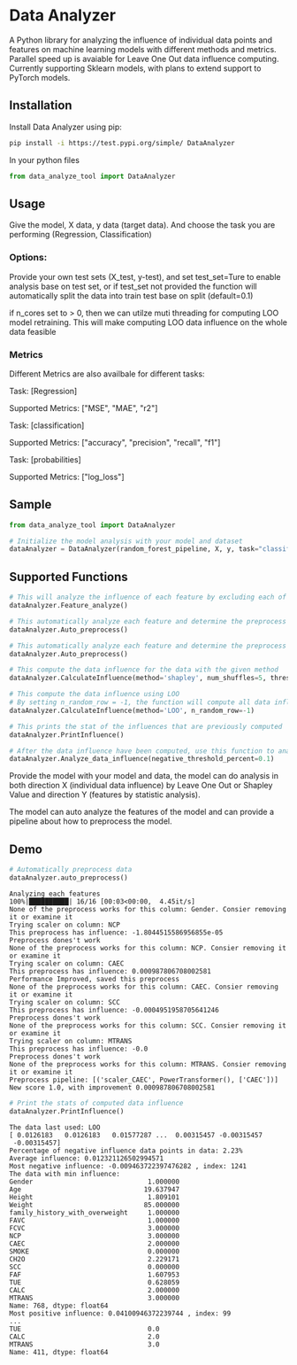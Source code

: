 # Data Analyzer

A Python library for analyzing the influence of individual data points and features on machine learning models with different methods and metrics. Parallel speed up is avaiable for Leave One Out data influence computing. Currently supporting Sklearn models, with plans to extend support to PyTorch models.

## Installation
Install Data Analyzer using pip:

```bash
pip install -i https://test.pypi.org/simple/ DataAnalyzer
```
In your python files

```python
from data_analyze_tool import DataAnalyzer
```
## Usage

Give the model, X data, y data (target data). And choose the task you are performing (Regression, Classification)

### Options: 
Provide your own test sets (X_test, y-test), and set test_set=Ture to enable analysis base on test set, or if test_set not provided the function will automatically split the data into train test base on split (default=0.1)

if n_cores set to > 0, then we can utilze muti threading for computing LOO model retraining. This will make computing LOO data influence on the whole data feasible


### Metrics
Different Metrics are also availbale for different tasks:

Task: [Regression]

Supported Metrics: ["MSE", "MAE", "r2"]

Task: [classification]

Supported Metrics: ["accuracy", "precision", "recall", "f1"]

Task: [probabilities]

Supported Metrics: ["log_loss"]

## Sample

```python
from data_analyze_tool import DataAnalyzer

# Initialize the model analysis with your model and dataset
dataAnalyzer = DataAnalyzer(random_forest_pipeline, X, y, task="classification", test_set=True, metric="f1", n_cores=8)

```

## Supported Functions

```python
# This will analyze the influence of each feature by excluding each of them.
dataAnalyzer.Feature_analyze()

# This automatically analyze each feature and determine the preprocess that should be done to each feature and return them as a pipeline
dataAnalyzer.Auto_preprocess()

# This automatically analyze each feature and determine the preprocess that should be done to each feature and return them as a pipeline
dataAnalyzer.Auto_preprocess()

# This compute the data influence for the data with the given method
dataAnalyzer.CalculateInfluence(method='shapley', num_shuffles=5, threshold=0.98, stat=True)

# This compute the data influence using LOO
# By setting n_random_row = -1, the function will compute all data influences, if n_cores are also set above 1, then it will use multi-thread function
dataAnalyzer.CalculateInfluence(method='LOO', n_random_row=-1)

# This prints the stat of the influences that are previously computed
dataAnalyzer.PrintInfluence()

# After the data influence have been computed, use this function to analyze the negative impact data points
dataAnalyzer.Analyze_data_influence(negative_threshold_percent=0.1)

```

Provide the model with your model and data, the model can do analysis in both direction X (individual data influence) by Leave One Out or Shapley Value and direction Y (features by statistic analysis).

The model can auto analyze the features of the model and can provide a pipeline about how to preprocess the model.


## Demo
```python
# Automatically preprocess data
dataAnalyzer.auto_preprocess()
```
```
Analyzing each features
100%|██████████| 16/16 [00:03<00:00,  4.45it/s]
None of the preprocess works for this column: Gender. Consier removing it or examine it
Trying scaler on column: NCP
This preprocess has influence: -1.8044515586956855e-05
Preprocess dones't work
None of the preprocess works for this column: NCP. Consier removing it or examine it
Trying scaler on column: CAEC
This preprocess has influence: 0.000987806708002581
Performance Improved, saved this preprocess
None of the preprocess works for this column: CAEC. Consier removing it or examine it
Trying scaler on column: SCC
This preprocess has influence: -0.0004951958705641246
Preprocess dones't work
None of the preprocess works for this column: SCC. Consier removing it or examine it
Trying scaler on column: MTRANS
This preprocess has influence: -0.0
Preprocess dones't work
None of the preprocess works for this column: MTRANS. Consier removing it or examine it
Preprocess pipeline: [('scaler_CAEC', PowerTransformer(), ['CAEC'])]
New score 1.0, with improvement 0.000987806708002581
```

```python
# Print the stats of computed data influence
dataAnalyzer.PrintInfluence()
```
```
The data last used: LOO
[ 0.0126183   0.0126183   0.01577287 ...  0.00315457 -0.00315457
 -0.00315457]
Percentage of negative influence data points in data: 2.23%
Average influence: 0.012321126502994571
Most negative influence: -0.009463722397476282 , index: 1241
The data with min influence:
Gender                             1.000000
Age                               19.637947
Height                             1.809101
Weight                            85.000000
family_history_with_overweight     1.000000
FAVC                               1.000000
FCVC                               3.000000
NCP                                3.000000
CAEC                               2.000000
SMOKE                              0.000000
CH2O                               2.229171
SCC                                0.000000
FAF                                1.607953
TUE                                0.628059
CALC                               2.000000
MTRANS                             3.000000
Name: 768, dtype: float64
Most positive influence: 0.04100946372239744 , index: 99
...
TUE                                0.0
CALC                               2.0
MTRANS                             3.0
Name: 411, dtype: float64
```